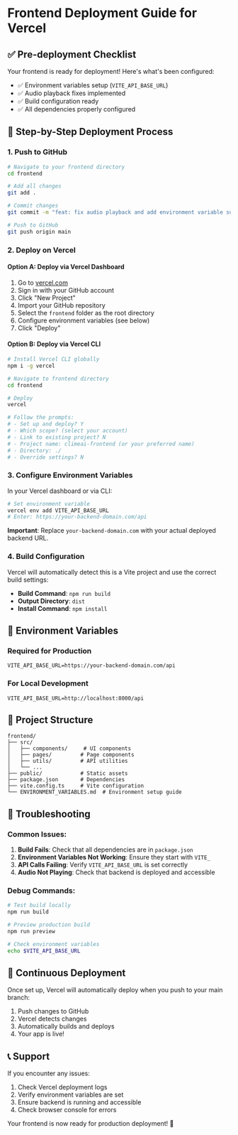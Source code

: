 # Frontend Deployment Guide for Vercel

## ✅ Pre-deployment Checklist

Your frontend is ready for deployment! Here's what's been configured:

- ✅ Environment variables setup (`VITE_API_BASE_URL`)
- ✅ Audio playback fixes implemented
- ✅ Build configuration ready
- ✅ All dependencies properly configured

## 🚀 Step-by-Step Deployment Process

### 1. Push to GitHub

```bash
# Navigate to your frontend directory
cd frontend

# Add all changes
git add .

# Commit changes
git commit -m "feat: fix audio playback and add environment variable support"

# Push to GitHub
git push origin main
```

### 2. Deploy on Vercel

#### Option A: Deploy via Vercel Dashboard
1. Go to [vercel.com](https://vercel.com)
2. Sign in with your GitHub account
3. Click "New Project"
4. Import your GitHub repository
5. Select the `frontend` folder as the root directory
6. Configure environment variables (see below)
7. Click "Deploy"

#### Option B: Deploy via Vercel CLI
```bash
# Install Vercel CLI globally
npm i -g vercel

# Navigate to frontend directory
cd frontend

# Deploy
vercel

# Follow the prompts:
# - Set up and deploy? Y
# - Which scope? (select your account)
# - Link to existing project? N
# - Project name: climeai-frontend (or your preferred name)
# - Directory: ./
# - Override settings? N
```

### 3. Configure Environment Variables

In your Vercel dashboard or via CLI:

```bash
# Set environment variable
vercel env add VITE_API_BASE_URL
# Enter: https://your-backend-domain.com/api
```

**Important**: Replace `your-backend-domain.com` with your actual deployed backend URL.

### 4. Build Configuration

Vercel will automatically detect this is a Vite project and use the correct build settings:

- **Build Command**: `npm run build`
- **Output Directory**: `dist`
- **Install Command**: `npm install`

## 🔧 Environment Variables

### Required for Production
```env
VITE_API_BASE_URL=https://your-backend-domain.com/api
```

### For Local Development
```env
VITE_API_BASE_URL=http://localhost:8000/api
```

## 📁 Project Structure

```
frontend/
├── src/
│   ├── components/     # UI components
│   ├── pages/         # Page components
│   ├── utils/         # API utilities
│   └── ...
├── public/            # Static assets
├── package.json       # Dependencies
├── vite.config.ts     # Vite configuration
└── ENVIRONMENT_VARIABLES.md  # Environment setup guide
```

## 🐛 Troubleshooting

### Common Issues:

1. **Build Fails**: Check that all dependencies are in `package.json`
2. **Environment Variables Not Working**: Ensure they start with `VITE_`
3. **API Calls Failing**: Verify `VITE_API_BASE_URL` is set correctly
4. **Audio Not Playing**: Check that backend is deployed and accessible

### Debug Commands:

```bash
# Test build locally
npm run build

# Preview production build
npm run preview

# Check environment variables
echo $VITE_API_BASE_URL
```

## 🔄 Continuous Deployment

Once set up, Vercel will automatically deploy when you push to your main branch:

1. Push changes to GitHub
2. Vercel detects changes
3. Automatically builds and deploys
4. Your app is live!

## 📞 Support

If you encounter any issues:
1. Check Vercel deployment logs
2. Verify environment variables are set
3. Ensure backend is running and accessible
4. Check browser console for errors

Your frontend is now ready for production deployment! 🎉
